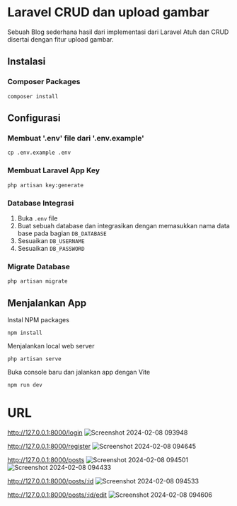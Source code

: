 # Laravel CRUD dan upload gambar
Sebuah Blog sederhana hasil dari implementasi dari Laravel Atuh dan CRUD disertai dengan fitur upload gambar.

## Instalasi

### Composer Packages 
```
composer install
```

## Configurasi

### Membuat '.env' file dari '.env.example'
```
cp .env.example .env
```

### Membuat Laravel App Key
```
php artisan key:generate
```

### Database Integrasi
1. Buka `.env` file
2. Buat sebuah database dan integrasikan dengan memasukkan nama data base pada bagian `DB_DATABASE`
3. Sesuaikan  `DB_USERNAME`
4. Sesuaikan `DB_PASSWORD`

### Migrate Database
```
php artisan migrate
```

## Menjalankan App
Instal NPM packages
```
npm install
```

Menjalankan local web server
```
php artisan serve
```

Buka console baru dan jalankan app dengan Vite
```
npm run dev
```

# URL
http://127.0.0.1:8000/login
![Screenshot 2024-02-08 093948](https://github.com/irhendra09/Laravel_CRUD/assets/118523391/a709519d-6603-4186-aae3-9f7156a6b129)

http://127.0.0.1:8000/register
![Screenshot 2024-02-08 094645](https://github.com/irhendra09/Laravel_CRUD/assets/118523391/7e2dbdab-ff10-484b-a323-32622bb8baa1)

http://127.0.0.1:8000/posts
![Screenshot 2024-02-08 094501](https://github.com/irhendra09/Laravel_CRUD/assets/118523391/88876a3d-dbdd-4a08-ab0a-007516e01735)
![Screenshot 2024-02-08 094433](https://github.com/irhendra09/Laravel_CRUD/assets/118523391/92247a63-c890-45ac-9ba1-5a0baaf3fd6f)

http://127.0.0.1:8000/posts/:id
![Screenshot 2024-02-08 094533](https://github.com/irhendra09/Laravel_CRUD/assets/118523391/85fda2cf-2542-4e64-9e07-71ae4e94434b)

http://127.0.0.1:8000/posts/:id/edit
![Screenshot 2024-02-08 094606](https://github.com/irhendra09/Laravel_CRUD/assets/118523391/d51e1344-74f6-414e-827d-485d70d1c325)
